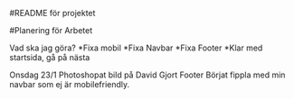 #README för projektet

#Planering för Arbetet

Vad ska jag göra?
*Fixa mobil
*Fixa Navbar
*Fixa Footer
*Klar med startsida, gå på nästa


Onsdag 23/1
Photoshopat bild på David
Gjort Footer
Börjat fippla med min navbar som ej är mobilefriendly.